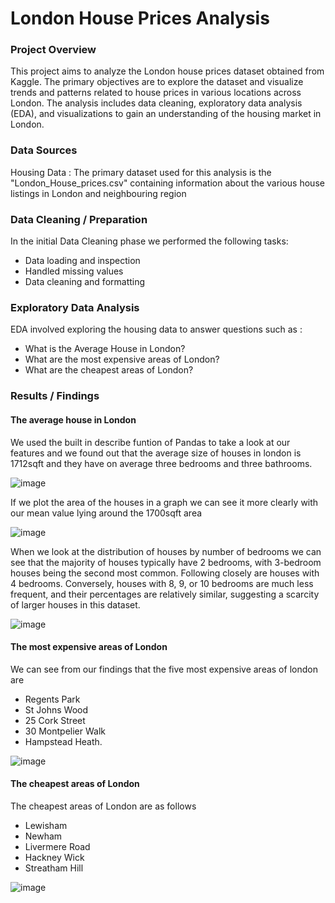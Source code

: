 # London House Prices Analysis

### Project Overview

This project aims to analyze the London house prices dataset obtained from Kaggle. The primary objectives are to explore the dataset and visualize trends and patterns related to house prices in various locations across London. The analysis includes data cleaning, exploratory data analysis (EDA), and visualizations to gain an understanding of the housing market in London.

### Data Sources

Housing Data : The primary dataset used for this analysis is the "London_House_prices.csv" containing information about the various house listings in London and neighbouring region

### Data Cleaning / Preparation

In the initial Data Cleaning phase we performed the following tasks:

- Data loading and inspection 
- Handled missing values
- Data cleaning and formatting

### Exploratory Data Analysis

EDA involved exploring the housing data to answer questions such as : 

- What is the Average House in London?
- What are the most expensive areas of London?
- What are the cheapest areas of London?

### Results / Findings 

#### The average house in London

We used the built in describe funtion of Pandas to take a look at our features and we found out that the average size of houses in london is 1712sqft and they have on average three bedrooms and three bathrooms.

![image](https://github.com/user-attachments/assets/273488da-8518-47ac-b0df-66e39d8eef31)

If we plot the area of the houses in a graph we can see it more clearly with our mean value lying around the 1700sqft area 

![image](https://github.com/user-attachments/assets/9a20529e-5c7e-46fc-9827-e54e2d1e2b13)

When we look at the distribution of houses by number of bedrooms we can see that the majority of houses typically have 2 bedrooms, with 3-bedroom houses being the second most common. Following closely are houses with 4 bedrooms. Conversely, houses with 8, 9, or 10 bedrooms are much less frequent, and their percentages are relatively similar, suggesting a scarcity of larger houses in this dataset.

![image](https://github.com/user-attachments/assets/c178af46-2f2f-433c-a921-54383e4d65e2)

#### The most expensive areas of London 

We can see from our findings that the five most expensive areas of london are 

- Regents Park
- St Johns Wood
- 25 Cork Street
- 30 Montpelier Walk
- Hampstead Heath.

![image](https://github.com/user-attachments/assets/c8189fea-b0fe-4932-b859-117a8ad671a2)

#### The cheapest areas of London 

The cheapest areas of London are as follows 

- Lewisham
- Newham
- Livermere Road
- Hackney Wick
- Streatham Hill

![image](https://github.com/user-attachments/assets/e426ae50-32c8-4c39-9327-e18b98de7e7c)











